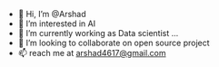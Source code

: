 - 👋 Hi, I’m @Arshad
- 👀 I’m interested in AI
- 🌱 I’m currently working as Data scientist ...
- 💞️ I’m looking to collaborate on open source project
- 📫 reach me at arshad4617@gmail.com

<!---
Arshad4617/Arshad4617 is a ✨ special ✨ repository because its `README.md` (this file) appears on your GitHub profile.
You can click the Preview link to take a look at your changes.
--->
